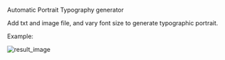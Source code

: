 Automatic Portrait Typography generator

Add txt and image file, and vary font size to generate typographic portrait.

Example:

![result_image](https://github.com/user-attachments/assets/f5b50824-3bb0-4b66-8f16-bc34cf94de98)


